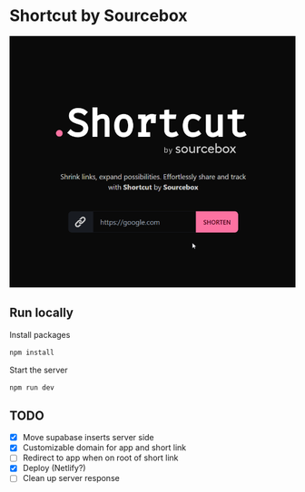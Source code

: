# Shortcut by Sourcebox

![](docs/images/preview.gif)

## Run locally

Install packages
```bash
npm install
```

Start the server
```bash
npm run dev
```

## TODO

- [x] Move supabase inserts server side
- [x] Customizable domain for app and short link
- [ ] Redirect to app when on root of short link
- [x] Deploy (Netlify?)
- [ ] Clean up server response
